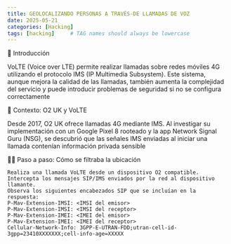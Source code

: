 ```yaml
---
title: GEOLOCALIZANDO PERSONAS A TRAVÉS-DE LLAMADAS DE VOZ
date: 2025-05-21
categories: [Hacking]
tags: [hacking]     # TAG names should always be lowercase
---
```

📌 Introducción​

VoLTE (Voice over LTE) permite realizar llamadas sobre redes móviles 4G utilizando el protocolo IMS (IP Multimedia Subsystem). Este sistema, aunque mejora la calidad de las llamadas, también aumenta la complejidad del servicio y puede introducir problemas de seguridad si no se configura correctamente


📶 Contexto: O2 UK y VoLTE​

Desde 2017, O2 UK ofrece llamadas 4G mediante IMS. Al investigar su implementación con un Google Pixel 8 rooteado y la app Network Signal Guru (NSG), se descubrió que las señales IMS enviadas al iniciar una llamada contenían información privada sensible

🕵️‍♂️ Paso a paso: Cómo se filtraba la ubicación​

    Realiza una llamada VoLTE desde un dispositivo O2 compatible.
    Intercepta los mensajes SIP/IMS enviados por la red al dispositivo llamante.
    Observa los siguientes encabezados SIP que se incluían en la respuesta:
    P-Mav-Extension-IMSI: <IMSI del emisor>
    P-Mav-Extension-IMSI: <IMSI del receptor>
    P-Mav-Extension-IMEI: <IMEI del emisor>
    P-Mav-Extension-IMEI: <IMEI del receptor>
    Cellular-Network-Info: 3GPP-E-UTRAN-FDD;utran-cell-id-3gpp=23410XXXXXXX;cell-info-age=XXXXX
    
